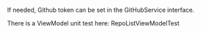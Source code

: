 
If needed, Github token can be set in the GitHubService interface.

There is a ViewModel unit test here: RepoListViewModelTest